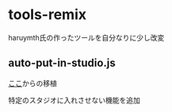 # tools-remix
haruymth氏の作ったツールを自分なりに少し改変

## auto-put-in-studio.js
[ここ](https://github.com/haruymth/haruymth.github.io/tree/main/scripts/codes)からの移植

特定のスタジオに入れさせない機能を追加
